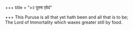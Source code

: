 +++
title = "०२ पुरुष एवेदं"

+++
This Purusa is all that yet hath been and all that is to be;  
     The Lord of Immortality which waxes greater still by food.